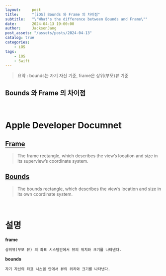 ```yaml
---
layout:     post
title:      "[iOS] Bounds 와 Frame 의 차이점"
subtitle:   "\"What's the difference between Bounds and Frame\""
date:       2024-04-13 19:00:00
author:     JacksonJang
post_assets: "/assets/posts/2024-04-13"
catalog: true
categories:
    - iOS
tags:
    - iOS
    - Swift
---
```

> 요약 : bounds는 자기 자신 기준, frame은 상위(부모)뷰 기준

## Bounds 와 Frame 의 차이점
<br>

# Apple Developer Documnet
## [Frame](https://developer.apple.com/documentation/uikit/uiview/1622621-frame)
>The frame rectangle, which describes the view’s location and size in its superview’s coordinate system.

## [Bounds](https://developer.apple.com/documentation/uikit/uiview/1622580-bounds)
>The bounds rectangle, which describes the view’s location and size in its own coordinate system.

<br>

# 설명
**frame**
~~~
상위뷰(부모 뷰) 의 좌표 시스템안에서 뷰의 위치와 크기를 나타낸다.
~~~

**bounds**
~~~
자기 자신의 좌표 시스템 안에서 뷰의 위치와 크기를 나타낸다.
~~~
